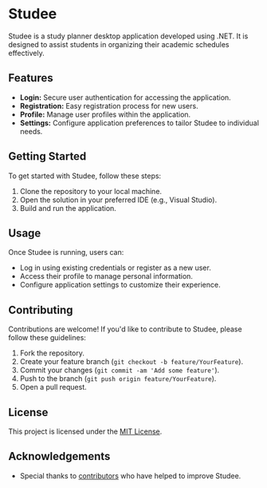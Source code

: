 # Studee

Studee is a study planner desktop application developed using .NET. It is designed to assist students in organizing their academic schedules effectively.

## Features

- **Login:** Secure user authentication for accessing the application.
- **Registration:** Easy registration process for new users.
- **Profile:** Manage user profiles within the application.
- **Settings:** Configure application preferences to tailor Studee to individual needs.

## Getting Started

To get started with Studee, follow these steps:

1. Clone the repository to your local machine.
2. Open the solution in your preferred IDE (e.g., Visual Studio).
3. Build and run the application.

## Usage

Once Studee is running, users can:

- Log in using existing credentials or register as a new user.
- Access their profile to manage personal information.
- Configure application settings to customize their experience.

## Contributing

Contributions are welcome! If you'd like to contribute to Studee, please follow these guidelines:

1. Fork the repository.
2. Create your feature branch (`git checkout -b feature/YourFeature`).
3. Commit your changes (`git commit -am 'Add some feature'`).
4. Push to the branch (`git push origin feature/YourFeature`).
5. Open a pull request.

## License

This project is licensed under the [MIT License](LICENSE).

## Acknowledgements

- Special thanks to [contributors](CONTRIBUTORS.md) who have helped to improve Studee.
